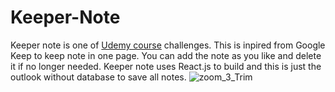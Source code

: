 # Keeper-Note
Keeper note is one of [Udemy course](https://www.udemy.com/course/the-complete-web-development-bootcamp/) challenges. This is inpired from Google Keep to keep note in one page.
You can add the note as you like and delete it if no longer needed. Keeper note uses React.js to build and this is just the outlook without database to save all notes.
![zoom_3_Trim](https://user-images.githubusercontent.com/96814524/151342735-ad2e2eb5-d862-4bdd-a2da-b356af032f5c.gif)
